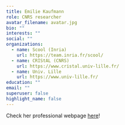 ```yaml
---
title: Emilie Kaufmann
role: CNRS researcher
avatar_filename: avatar.jpg
bio: ""
interests: ""
social: ""
organizations:
  - name: Scool (Inria)
    url: https://team.inria.fr/scool/
  - name: CRIStAL (CNRS)
    url: https://www.cristal.univ-lille.fr/
  - name: Univ. Lille
    url: https://www.univ-lille.fr/
education: ""
email: ""
superuser: false
highlight_name: false
---
```

Check her professional webpage [here](https://emiliekaufmann.github.io/)!